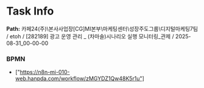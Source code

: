 # Task Info

**Path:** 카페24(주)\본사사업장\[CG]MI본부\마케팅센터\성장주도그룹\디지털마케팅7팀 / etoh / [282189] 광고 운영 관리 _ (차마솔)시나리오 실행 모니터링_관제 / 2025-08-31_00-00-00

### BPMN
- ["https://n8n-mi-010-web.hanpda.com/workflow/zMGYDZ1Qw48K5r1u"]

